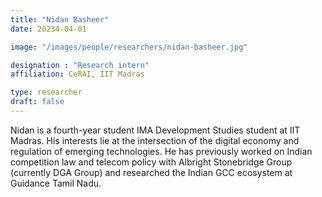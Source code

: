 ```yaml
---
title: "Nidan Basheer"
date: 20234-04-01

image: "/images/people/researchers/nidan-basheer.jpg"

designation : "Research intern"
affiliation: CeRAI, IIT Madras

type: researcher
draft: false
---
```


Nidan is a fourth-year student IMA Development Studies student at IIT Madras. His interests lie at the intersection of the digital economy and regulation of emerging technologies. He has previously worked on Indian competition law and telecom policy with Albright Stonebridge Group (currently DGA Group) and researched the Indian GCC ecosystem at Guidance Tamil Nadu.